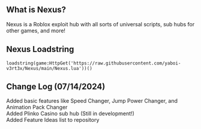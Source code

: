 ## What is Nexus?
Nexus is a Roblox exploit hub with all sorts of universal scripts, sub hubs for other games, and more!

## Nexus Loadstring
```loadstring(game:HttpGet('https://raw.githubusercontent.com/yaboi-v3rt3x/Nexus/main/Nexus.lua'))()```

## Change Log (07/14/2024)
Added basic features like Speed Changer, Jump Power Changer, and Animation Pack Changer   
Added Plinko Casino sub hub (Still in development!)  
Added Feature Ideas list to repository
